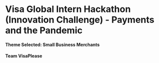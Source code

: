 # **Visa Global Intern Hackathon (Innovation Challenge) - Payments and the Pandemic**
#### **Theme Selected: Small Business Merchants**
#### **Team VisaPlease**
